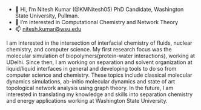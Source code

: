 - 👋 Hi, I’m Nitesh Kumar (@KMNitesh05) PhD Candidate, Washington State University, Pullman.
- 👀 I’m interested in Computational Chemistry and Network Theory 
- 📫 nitesh.kumar@wsu.edu

I am interested in the intersection of interfacial chemistry of fluids, nuclear chemistry, and computer science. My first research focus was the molecular simulation of biopolymers(protein-water interactions), working at UDelhi. Since then, I am working on separation and solvent organization at liquid/liquid interfaces in general and developing tools to do so from computer science and chemistry. These topics include classical molecular dynamics simulations, ab-initio molecular dynamics and state of art topological network analysis using graph theory. In the future, I am interested in translating my knowledge and skills into separation chemistry and energy applications working at Washington State University.

<!---
KMNitesh05/KMNitesh05 is a ✨ special ✨ repository because its `README.md` (this file) appears on your GitHub profile.
You can click the Preview link to take a look at your changes.
--->
